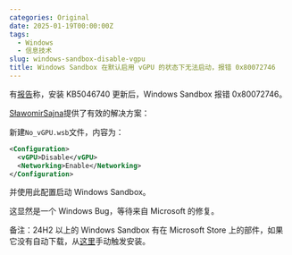 ```yaml
---
categories: Original
date: 2025-01-19T00:00:00Z
tags:
  - Windows
  - 信息技术
slug: windows-sandbox-disable-vgpu
title: Windows Sandbox 在默认启用 vGPU 的状态下无法启动，报错 0x80072746
---
```


有[报告](https://answers.microsoft.com/en-us/windows/forum/all/windows-sandbox-no-longer-working-after-kb5046740/70cc9a3c-03e8-4cc0-82b1-5c95fa551f66)称，安装 KB5046740 更新后，Windows Sandbox 报错 0x80072746。

[SławomirSajna](https://answers.microsoft.com/en-us/profile/165a4408-fc22-4874-893d-8e2069a74f6b)提供了有效的解决方案：

新建`No_vGPU.wsb`文件，内容为：

```xml
<Configuration>
  <vGPU>Disable</vGPU>
  <Networking>Enable</Networking>
</Configuration>
```

并使用此配置启动 Windows Sandbox。

这显然是一个 Windows Bug，等待来自 Microsoft 的修复。

备注：24H2 以上的 Windows Sandbox 有在 Microsoft Store 上的部件，如果它没有自动下载，从[这里](https://apps.microsoft.com/detail/9nsmxc3nb0hn)手动触发安装。
